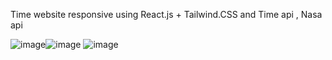 Time website responsive using React.js + Tailwind.CSS and Time api , Nasa api

![image](https://user-images.githubusercontent.com/104257779/230898679-0559b8f4-3b58-4f1e-9130-f5b4156f9a74.png)![image](https://user-images.githubusercontent.com/104257779/230898692-d030b813-06f0-4cc4-b95d-e2e3cfc9364b.png)
![image](https://user-images.githubusercontent.com/104257779/230898793-ab97ee30-27ce-486a-913a-8883a46d00d7.png)

